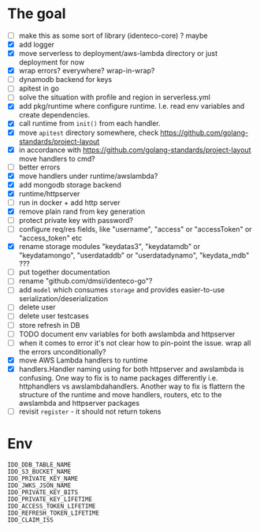 # The goal

-   [ ] make this as some sort of library (identeco-core) ? maybe
-   [x] add logger
-   [x] move serverless to deployment/aws-lambda directory or just deployment for now
-   [x] wrap errors? everywhere? wrap-in-wrap?
-   [ ] dynamodb backend for keys
-   [ ] apitest in go
-   [ ] solve the situation with profile and region in serverless.yml
-   [x] add pkg/runtime where configure runtime. I.e. read env variables and create dependencies.
-   [x] call runtime from `init()` from each handler.
-   [x] move `apitest` directory somewhere, check https://github.com/golang-standards/project-layout
-   [x] in accordance with https://github.com/golang-standards/project-layout move handlers to cmd?
-   [ ] better errors
-   [x] move handlers under runtime/awslambda?
-   [x] add mongodb storage backend
-   [x] runtime/httpserver
-   [ ] run in docker + add http server
-   [x] remove plain rand from key generation
-   [ ] protect private key with password?
-   [ ] configure req/res fields, like "username", "access" or "accessToken" or "access_token" etc
-   [x] rename storage modules "keydatas3", "keydatamdb" or "keydatamongo", "userdataddb" or "userdatadynamo", "keydata_mdb" ???
-   [ ] put together documentation
-   [ ] rename "github.com/dmsi/identeco-go"?
-   [ ] add `model` which consumes `storage` and provides easier-to-use serialization/deserialization
-   [ ] delete user
-   [ ] delete user testcases
-   [ ] store refresh in DB
-   [ ] TODO document env variables for both awslambda and httpserver
-   [ ] when it comes to error it's not clear how to pin-point the issue. wrap all the errors unconditionally?
-   [x] move AWS Lambda handlers to runtime
-   [x] handlers.Handler naming using for both httpserver and awslambda is confusing. One way to fix is to name packages differently i.e. httphandlers vs awslambdahandlers. Another way to fix is flattern the structure of the runtime and move handlers, routers, etc to the awslambda and httpserver packages
-   [ ] revisit `register` - it should not return tokens

# Env

```
IDO_DDB_TABLE_NAME
IDO_S3_BUCKET_NAME
IDO_PRIVATE_KEY_NAME
IDO_JWKS_JSON_NAME
IDO_PRIVATE_KEY_BITS
IDO_PRIVATE_KEY_LIFETIME
IDO_ACCESS_TOKEN_LIFETIME
IDO_REFRESH_TOKEN_LIFETIME
IDO_CLAIM_ISS
```
